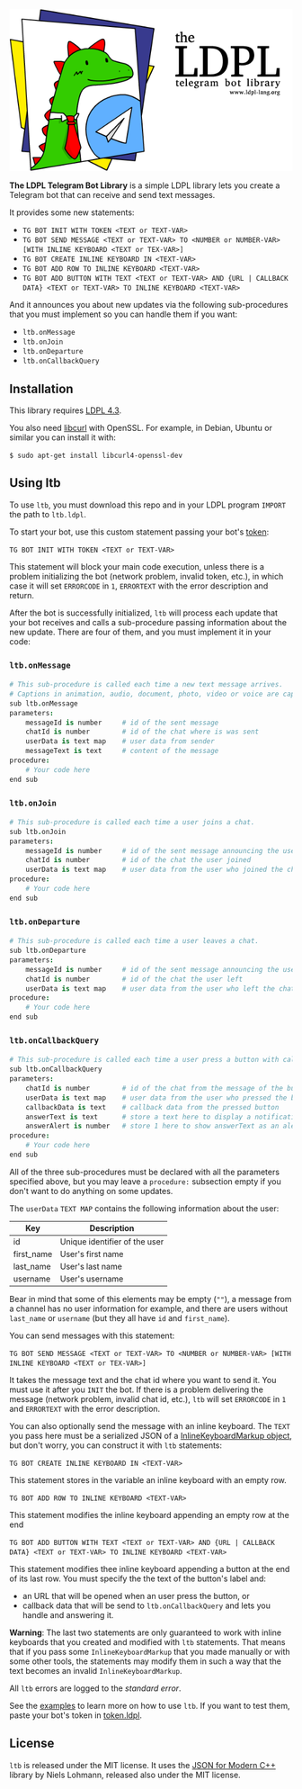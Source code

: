 ![The LDPL Telegram Bot Library](images/ldpl-telegram-logo.png)

**The LDPL Telegram Bot Library** is a simple LDPL library lets you create a Telegram bot that can receive and send text messages.

It provides some new statements:
* `TG BOT INIT WITH TOKEN <TEXT or TEXT-VAR>`
* `TG BOT SEND MESSAGE <TEXT or TEXT-VAR> TO <NUMBER or NUMBER-VAR> [WITH INLINE KEYBOARD <TEXT or TEX-VAR>]`
* `TG BOT CREATE INLINE KEYBOARD IN <TEXT-VAR>`
* `TG BOT ADD ROW TO INLINE KEYBOARD <TEXT-VAR>`
* `TG BOT ADD BUTTON WITH TEXT <TEXT or TEXT-VAR> AND {URL | CALLBACK DATA} <TEXT or TEXT-VAR> TO INLINE KEYBOARD <TEXT-VAR>`

And it announces you about new updates via the following sub-procedures that you must implement so you can handle them if you want:
* `ltb.onMessage`
* `ltb.onJoin`
* `ltb.onDeparture`
* `ltb.onCallbackQuery`

## Installation

This library requires [LDPL 4.3](http://github.com/lartu/ldpl).

You also need [libcurl](https://curl.haxx.se/libcurl/) with OpenSSL. For example, in Debian, Ubuntu or similar you can install it with:

`$ sudo apt-get install libcurl4-openssl-dev`

## Using ltb

To use `ltb`, you must download this repo and in your LDPL program `IMPORT` the path to `ltb.ldpl`.

To start your bot, use this custom statement passing your bot's [token](https://core.telegram.org/bots#6-botfather):

`TG BOT INIT WITH TOKEN <TEXT or TEXT-VAR>`

This statement will block your main code execution, unless there is a problem initializing the bot (network problem, invalid token, etc.), in which case it will set `ERRORCODE` in `1`, `ERRORTEXT` with the error description and return.

After the bot is successfully initialized, `ltb` will process each update that your bot receives and calls a sub-procedure passing information about the new update. There are four of them, and you must implement it in your code:

### `ltb.onMessage`
```coffeescript
# This sub-procedure is called each time a new text message arrives.
# Captions in animation, audio, document, photo, video or voice are captured too.
sub ltb.onMessage
parameters:
    messageId is number     # id of the sent message
    chatId is number        # id of the chat where is was sent
    userData is text map    # user data from sender
    messageText is text     # content of the message
procedure:
    # Your code here
end sub
```

### `ltb.onJoin`
```coffeescript
# This sub-procedure is called each time a user joins a chat.
sub ltb.onJoin
parameters:
    messageId is number     # id of the sent message announcing the user join
    chatId is number        # id of the chat the user joined
    userData is text map    # user data from the user who joined the chat
procedure:
    # Your code here
end sub
```

### `ltb.onDeparture`
```coffeescript
# This sub-procedure is called each time a user leaves a chat.
sub ltb.onDeparture
parameters:
    messageId is number     # id of the sent message announcing the user departure
    chatId is number        # id of the chat the user left
    userData is text map    # user data from the user who left the chat
procedure:
    # Your code here
end sub
```

### `ltb.onCallbackQuery`
```coffeescript
# This sub-procedure is called each time a user press a button with callback data.
sub ltb.onCallbackQuery
parameters:
    chatId is number        # id of the chat from the message of the button that was pressed
    userData is text map    # user data from the user who pressed the button
    callbackData is text    # callback data from the pressed button
    answerText is text      # store a text here to display a notification to the user
    answerAlert is number   # store 1 here to show answerText as an alert instead of a notification at the top of the chat screen
procedure:
    # Your code here
end sub
```

All of the three sub-procedures must be declared with all the parameters specified above, but you may leave a `procedure:` subsection empty if you don't want to do anything on some updates.

The `userData` `TEXT MAP` contains the following information about the user:

|    Key     |          Description          |
|------------|-------------------------------|
| id         | Unique identifier of the user |
| first_name | User's first name             |
| last_name  | User's last name              |
| username   | User's username               |

Bear in mind that some of this elements may be empty (`""`), a message from a channel has no user information for example, and there are users without `last_name` or `username` (but they all have `id` and `first_name`).

You can send messages with this statement:

`TG BOT SEND MESSAGE <TEXT or TEXT-VAR> TO <NUMBER or NUMBER-VAR> [WITH INLINE KEYBOARD <TEXT or TEX-VAR>]`

It takes the message text and the chat id where you want to send it. You must use it after you `INIT` the bot. If there is a problem delivering the message (network problem, invalid chat id, etc.), `ltb` will set `ERRORCODE` in `1` and `ERRORTEXT` with the error description.

You can also optionally send the message with an inline keyboard. The `TEXT` you pass here must be a serialized JSON of a [InlineKeyboardMarkup object](https://core.telegram.org/bots/api#inlinekeyboardmarkup), but don't worry, you can construct it with `ltb` statements:

`TG BOT CREATE INLINE KEYBOARD IN <TEXT-VAR>`

This statement stores in the variable an inline keyboard with an empty row.

`TG BOT ADD ROW TO INLINE KEYBOARD <TEXT-VAR>`

This statement modifies the inline keyboard appending an empty row at the end

`TG BOT ADD BUTTON WITH TEXT <TEXT or TEXT-VAR> AND {URL | CALLBACK DATA} <TEXT or TEXT-VAR> TO INLINE KEYBOARD <TEXT-VAR>`

This statement modifies thee inline keyboard appending a button at the end of its last row. You must specify the the text of the button's label and:
* an URL that will be opened when an user press the button, or
* callback data that will be send to `ltb.onCallbackQuery` and lets you handle and answering it.

**Warning**: The last two statements are only guaranteed to work with inline keyboards that you created and modified with `ltb` statements. That means that if you pass some `InlineKeyboardMarkup` that you made manually or with some other tools, the statements may modify them in such a way that the text becomes an invalid `InlineKeyboardMarkup`.

All `ltb` errors are logged to the *standard error*.

See the [examples](examples) to learn more on how to use `ltb`. If you want to test them, paste your bot's token in [token.ldpl](examples/token.ldpl).

## License

`ltb` is released under the MIT license. It uses the [JSON for Modern C++](https://github.com/nlohmann/json) library by Niels Lohmann, released also under the MIT license.
